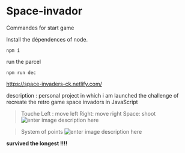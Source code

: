 # Space-invador

Commandes for start game 

Install the dépendences of node.

    npm i 

run the parcel 

    npm run dec


https://space-invaders-ck.netlify.com/

description : personal project in which i am launched the challenge of recreate the retro game space invadors in JavaScript

> Touche 
> Left : move left 
> Right: move right
> Space: shoot
![enter image description here](https://lh3.googleusercontent.com/MAAzWCzHxufnAtMFsTXoBBC1VM7Yg9z_WgmR_LQJpewQcDGLVfLQF91TIGLLuA7J1HZ__WEcOLCF "space - invaders")

> System of points
> ![enter image description here](https://lh3.googleusercontent.com/Dq7nhAmhGis5AMQL9OoH0ev85Gfl0wRYAh0HMXUzApuh6bBrbj8MIKYSfp5GrMh4kMvKA8CN0hnB "poin aliens")



**survived the longest !!!!**
